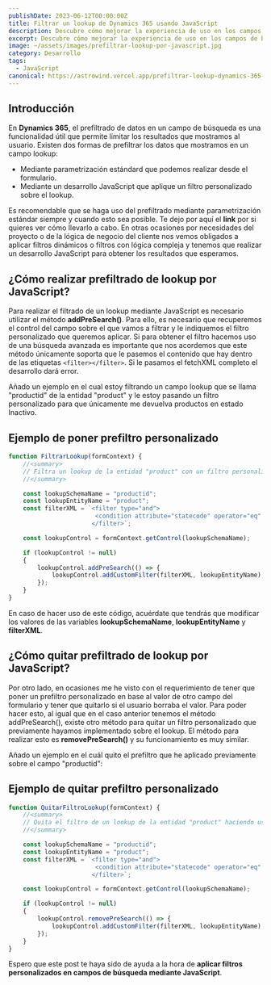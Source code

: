```yaml
---
publishDate: 2023-06-12T00:00:00Z
title: Filtrar un lookup de Dynamics 365 usando JavaScript
description: Descubre cómo mejorar la experiencia de uso en los campos de búsqueda aplicando filtros personalizados mediante JavaScript.
excerpt: Descubre cómo mejorar la experiencia de uso en los campos de búsqueda aplicando filtros personalizados mediante JavaScript.
image: ~/assets/images/prefiltrar-lookup-por-javascript.jpg
category: Desarrollo
tags:
  - JavaScript
canonical: https://astrowind.vercel.app/prefiltrar-lookup-dynamics-365-por-javascript
---
```


## Introducción

En **Dynamics 365**, el prefiltrado de datos en un campo de búsqueda es una funcionalidad útil que permite limitar los resultados que mostramos al usuario. Existen dos formas de prefiltrar los datos que mostramos en un campo lookup:

- Mediante parametrización estándard que podemos realizar desde el formulario.
- Mediante un desarrollo JavaScript que aplique un filtro personalizado sobre el lookup.

Es recomendable que se haga uso del prefiltrado mediante parametrización estándar siempre y cuando esto sea posible. Te dejo por aquí el **link** por si quieres ver cómo llevarlo a cabo. 
En otras ocasiones por necesidades del proyecto o de la lógica de negocio del cliente nos vemos obligados a aplicar filtros dinámicos o filtros con lógica compleja y tenemos que realizar un desarrollo JavaScript para obtener los resultados que esperamos.

## ¿Cómo realizar prefiltrado de lookup por JavaScript?

Para realizar el filtrado de un lookup mediante JavaScript es necesario utilizar el método **addPreSearch()**. Para ello, es necesario que recuperemos el control del campo sobre el que vamos a filtrar y le indiquemos el filtro personalizado que queremos aplicar. Si para obtener el filtro hacemos uso de una búsqueda avanzada es importante que nos acordemos que este método únicamente soporta que le pasemos el contenido que hay dentro de las etiquetas `<filter></filter>`. Si le pasamos el fetchXML completo el desarrollo dará error.

Añado un ejemplo en el cual estoy filtrando un campo lookup que se llama "productid" de la entidad "product" y le estoy pasando un filtro personalizado para que únicamente me devuelva productos en estado Inactivo.

## Ejemplo de poner prefiltro personalizado

```js
function FiltrarLookup(formContext) {
    //<summary>
    // Filtra un lookup de la entidad "product" con un filtro personalizado haciendo uso de addPreSearch.
    //</summary>

    const lookupSchemaName = "productid";
    const lookupEntityName = "product";
    const filterXML = `<filter type="and">
                        <condition attribute="statecode" operator="eq" value="1" />
                       </filter>`;

    const lookupControl = formContext.getControl(lookupSchemaName);

    if (lookupControl != null) 
    {
        lookupControl.addPreSearch(() => {
            lookupControl.addCustomFilter(filterXML, lookupEntityName);
        });
    }
}
```

En caso de hacer uso de este código, acuérdate que tendrás que modificar los valores de las variables **lookupSchemaName**, **lookupEntityName** y **filterXML**.

## ¿Cómo quitar prefiltrado de lookup por JavaScript?

Por otro lado, en ocasiones me he visto con el requerimiento de tener que poner un prefiltro personalizado en base al valor de otro campo del formulario y tener que quitarlo si el usuario borraba el valor. Para poder hacer esto, al igual que en el caso anterior tenemos el método addPreSearch(), existe otro método para quitar un filtro personalizado que previamente hayamos implementado sobre el lookup. El método para realizar esto es **removePreSearch()** y su funcionamiento es muy similar.

Añado un ejemplo en el cuál quito el prefiltro que he aplicado previamente sobre el campo "productid":

## Ejemplo de quitar prefiltro personalizado

```js
function QuitarFiltroLookup(formContext) {
    //<summary>
    // Quita el filtro de un lookup de la entidad "product" haciendo uso de removePreSearch.
    //</summary>

    const lookupSchemaName = "productid";
    const lookupEntityName = "product";
    const filterXML = `<filter type="and">
                        <condition attribute="statecode" operator="eq" value="1" />
                       </filter>`;

    const lookupControl = formContext.getControl(lookupSchemaName);

    if (lookupControl != null) 
    {
        lookupControl.removePreSearch(() => {
            lookupControl.addCustomFilter(filterXML, lookupEntityName);
        });
    }
}
```

Espero que este post te haya sido de ayuda a la hora de **aplicar filtros personalizados en campos de búsqueda mediante JavaScript**.